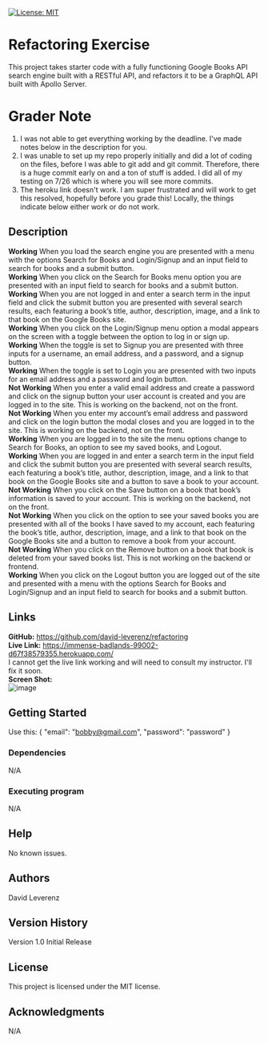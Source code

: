 [![License: MIT](https://img.shields.io/badge/License-MIT-yellow.svg)](https://opensource.org/licenses/MIT)
# Refactoring Exercise
This project takes starter code with a fully functioning Google Books API search engine built with a RESTful API, and refactors it to be a GraphQL API built with Apollo Server.

# Grader Note
1. I was not able to get everything working by the deadline.  I've made notes below in the description for you.
2. I was unable to set up my repo properly initially and did a lot of coding on the files, before I was able to git add and git commit.  Therefore, there is a huge commit early on and a ton of stuff is added.  I did all of my testing on 7/26 which is where you will see more commits.
3. The heroku link doesn't work.  I am super frustrated and will work to get this resolved, hopefully before you grade this!  Locally, the things indicate below either work or do not work.

## Description
**Working** When you load the search engine you are presented with a menu with the options Search for Books and Login/Signup and an input field to search for books and a submit button.<br>
**Working** When you click on the Search for Books menu option you are presented with an input field to search for books and a submit button.<br>
**Working** When you are not logged in and enter a search term in the input field and click the submit button you are presented with several search results, each featuring a book’s title, author, description, image, and a link to that book on the Google Books site.<br>
**Working** When you click on the Login/Signup menu option a modal appears on the screen with a toggle between the option to log in or sign up.<br>
**Working** When the toggle is set to Signup you are presented with three inputs for a username, an email address, and a password, and a signup button.<br>
**Working** When the toggle is set to Login you are presented with two inputs for an email address and a password and login button.<br>
**Not Working** When you enter a valid email address and create a password and click on the signup button your user account is created and you are logged in to the site.  This is working on the backend, not on the front.<br>
**Not Working** When you enter my account’s email address and password and click on the login button the modal closes and you are logged in to the site. This is working on the backend, not on the front.<br>
**Working** When you are logged in to the site the menu options change to Search for Books, an option to see my saved books, and Logout.<br>
**Working** When you are logged in and enter a search term in the input field and click the submit button you are presented with several search results, each featuring a book’s title, author, description, image, and a link to that book on the Google Books site and a button to save a book to your account.<br>
**Not Working** When you click on the Save button on a book that book’s information is saved to your account.  This is working on the backend, not on the front.<br>
**Not Working**  When you click on the option to see your saved books you are presented with all of the books I have saved to my account, each featuring the book’s title, author, description, image, and a link to that book on the Google Books site and a button to remove a book from your account.<br>
**Not Working**  When you click on the Remove button on a book that book is deleted from your saved books list.  This is not working on the backend or frontend.<br>
**Working** When you click on the Logout button you are logged out of the site and presented with a menu with the options Search for Books and Login/Signup and an input field to search for books and a submit button.

## Links
**GitHub:** https://github.com/david-leverenz/refactoring<br>
**Live Link:** https://immense-badlands-99002-d67f38579355.herokuapp.com/<br>
I cannot get the live link working and will need to consult my instructor.  I'll fix it soon.<br>
**Screen Shot:** <br>
![image](https://github.com/david-leverenz/refactoring/assets/131185593/5afc3299-eb09-4df4-b369-d3075939c8d9)


## Getting Started
Use this:
{  "email": "bobby@gmail.com",
  "password": "password"
}
### Dependencies
N/A
### Executing program
N/A
## Help
No known issues.
## Authors
David Leverenz 
## Version History
Version 1.0 Initial Release
## License
This project is licensed under the MIT license.
## Acknowledgments
N/A



